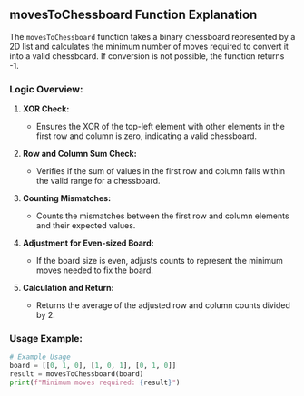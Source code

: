 ## movesToChessboard Function Explanation

The `movesToChessboard` function takes a binary chessboard represented by a 2D list and calculates the minimum number of moves required to convert it into a valid chessboard. If conversion is not possible, the function returns -1.

### Logic Overview:

1. **XOR Check:**
   - Ensures the XOR of the top-left element with other elements in the first row and column is zero, indicating a valid chessboard.

2. **Row and Column Sum Check:**
   - Verifies if the sum of values in the first row and column falls within the valid range for a chessboard.

3. **Counting Mismatches:**
   - Counts the mismatches between the first row and column elements and their expected values.

4. **Adjustment for Even-sized Board:**
   - If the board size is even, adjusts counts to represent the minimum moves needed to fix the board.

5. **Calculation and Return:**
   - Returns the average of the adjusted row and column counts divided by 2.

### Usage Example:

```python
# Example Usage
board = [[0, 1, 0], [1, 0, 1], [0, 1, 0]]
result = movesToChessboard(board)
print(f"Minimum moves required: {result}")
​
